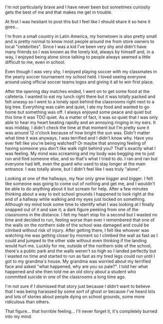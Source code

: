I'm not particularly brave and I have never been but sometimes curiosity gets the best of me and that makes me get in trouble.

At first I was hesitant to post this but I feel like I should share it so here it goes...


I'm from a small country in Latin America, my hometown is also pretty small and is pretty normal to know most people around me from store owners to local "celebrities".
Since I was a kid I've been very shy and didn't have many friends so I was known as the lonely kid, always by himself and, in a way, I enjoyed being alone since talking to people always seemed a little difficult to me, even in school. 

Even though I was very shy, I enjoyed playing soccer with my classmates in the yearly soccer tournament my school held. I loved seeing everyone around using official soccer teams logos and giving it all to win first place.

After the opening day matches ended, I went on to get some food at the cafeteria. I wanted to eat my lunch right there but it was totally packed and felt uneasy so I went to a lonely spot behind the classrooms right next to a big tree. Everything was calm and quiet, I ate my food and wanted to go home but something was off. I always enjoyed some peace and quiet but this time it was TOO quiet. As a matter of fact, it was so quiet that I was only able to hear my heart beating rapidly and an annoying ringing in my ears.
It was midday, I didn't check the time at that moment but I'm pretty sure it was around 12 o'clock because of how bright the sun was. Didn't matter what time it was anyways, I was terrified and I didn't know why. 
Have you ever felt like you're being watched? Or maybe that annoying feeling of having someone you don't like walk right behind you? That's exactly what I was feeling. My mind was screaming and my body was begging me to just run and find someone else, and so that's what I tried to do. I ran and ran but everyone had left, even the guard who used to stay longer at the main entrance. I was totally alone, but I didn't feel like I was truly "alone".

Looking at one of the hallways, my fear only grew bigger and bigger. I felt like someone was going to come out of nothing and get me, and I wouldn't be able to do anything about it but scream for help.
After a few minutes thinking about a way to exit school grounds I happened to look right at the end of a hallway while walking and my eyes just locked on something. Although my mind took some time to identify what I was looking at I finally snapped out of it and saw it; a dark figure peeking from one of the classrooms in the distance. I felt my heart stop for a second but I wasted no time and decided to run, feeling worse than ever I remembered  that one of the walls on the northern side of the school was damaged and could be climbed without risk of injury.
After getting there, I felt like whoever was watching me was getting closer by moment so I climbed the wall as fast as I could and jumped to the other side without even thinking if the landing would hurt me. Luckily for me, outside of the northern side of the school, there's a public park and the walls weren't so high so I landed perfectly but I wasted no time and started to run as fast as my tired legs could run until I got to my grandma's house. My grandma was worried about my terrified face and asked "what happened, why are you so pale?". I told her what happened and she then told me an old story about a student who committed suicide in one of the classrooms a long time ago.

I'm not sure if I dismissed that story just because I didn't want to believe that I was being harassed by some sort of ghost or because I've heard lots and lots of stories about people dying on school grounds, some more ridiculous than others.

That figure... that horrible feeling... I'll never forget it, it's completely burned into my mind.